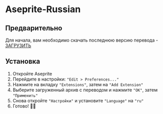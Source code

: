 # Aseprite-Russian

## Предварительно
Для начала, вам необходимо скачать последнюю версию перевода - [ЗАГРУЗИТЬ](Extension.zip?raw=true)

## Установка
1. Откройте Aseprite
2. Перейдите в настройки: `"Edit > Preferences..."`
3. Нажмите на вкладку `"Extensions"`, затем на `"Add Extension"`
4. Выберите загруженный архив с переводом и нажмите `"OK"`, затем `"Применить"`
5. Снова откройте `"Настройки"` и установите `"Language"` на `"ru"`
6. Готово! 🎉🎊
